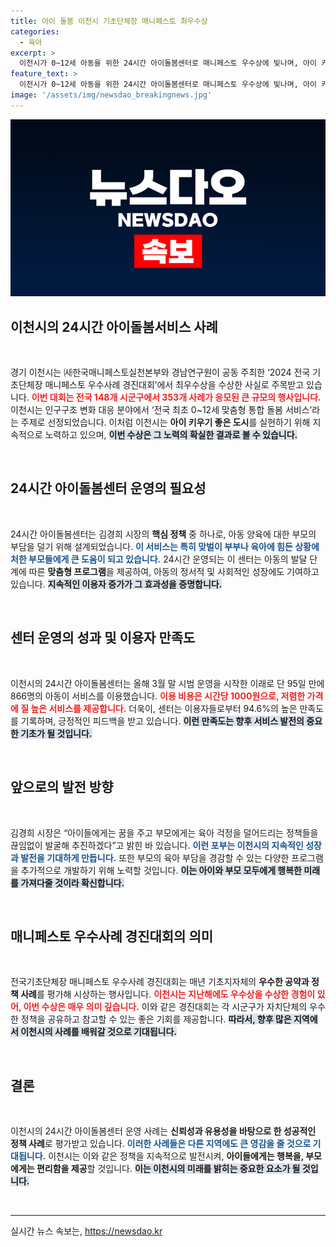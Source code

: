 ```yaml
---
title: 아이 돌봄 이천시 기초단체장 매니페스토 최우수상
categories:
  - 육아
excerpt: >
  이천시가 0~12세 아동을 위한 24시간 아이돌봄센터로 매니페스토 우수상에 빛나며, 아이 키우기 최적의 도시로 변모하고 있다! 행정타운에서 시작된 이 정책, 왜 이렇게 핫한지 궁금하지 않으신가요?
feature_text: >
  이천시가 0~12세 아동을 위한 24시간 아이돌봄센터로 매니페스토 우수상에 빛나며, 아이 키우기 최적의 도시로 변모하고 있다! 행정타운에서 시작된 이 정책, 왜 이렇게 핫한지 궁금하지 않으신가요?
image: '/assets/img/newsdao_breakingnews.jpg'
---
```


<p><img src="/assets/img/newsdao_breakingnews.jpg" alt="flaretime 속보" /></p>

<h2 data-ke-size="size26">이천시의 24시간 아이돌봄서비스 사례</h2>

<p data-ke-size="size16">&nbsp;</p>

<p>경기 이천시는 ㈔한국매니페스토실천본부와 경남연구원이 공동 주최한 ‘2024 전국 기초단체장 매니페스토 우수사례 경진대회’에서 최우수상을 수상한 사실로 주목받고 있습니다. <b><span style="color: #ee2323;">이번 대회는 전국 148개 시군구에서 353개 사례가 응모된 큰 규모의 행사입니다.</span></b> 이천시는 인구구조 변화 대응 분야에서 ‘전국 최초 0~12세 맞춤형 통합 돌봄 서비스’라는 주제로 선정되었습니다. 이처럼 이천시는 <strong>아이 키우기 좋은 도시</strong>를 실현하기 위해 지속적으로 노력하고 있으며, <b><span style="background-color: #21538527;">이번 수상은 그 노력의 확실한 결과로 볼 수 있습니다.</span></b> </p>

<p data-ke-size="size16">&nbsp;</p>

<h2 data-ke-size="size26">24시간 아이돌봄센터 운영의 필요성</h2>

<p data-ke-size="size16">&nbsp;</p>

<p>24시간 아이돌봄센터는 김경희 시장의 <strong>핵심 정책</strong> 중 하나로, 아동 양육에 대한 부모의 부담을 덜기 위해 설계되었습니다. <b><span style="color: #1a5490;">이 서비스는 특히 맞벌이 부부나 육아에 힘든 상황에 처한 부모들에게 큰 도움이 되고 있습니다.</span></b> 24시간 운영되는 이 센터는 아동의 발달 단계에 따른 <strong>맞춤형 프로그램</strong>을 제공하여, 아동의 정서적 및 사회적인 성장에도 기여하고 있습니다. <b><span style="background-color: #21538527;">지속적인 이용자 증가가 그 효과성을 증명합니다.</span></b></p>

<p data-ke-size="size16">&nbsp;</p>

<h2 data-ke-size="size26">센터 운영의 성과 및 이용자 만족도</h2>

<p data-ke-size="size16">&nbsp;</p>

<p>이천시의 24시간 아이돌봄센터는 올해 3월 말 시범 운영을 시작한 이래로 단 95일 만에 866명의 아동이 서비스를 이용했습니다. <b><span style="color: #ee2323;">이용 비용은 시간당 1000원으로, 저렴한 가격에 질 높은 서비스를 제공합니다.</span></b> 더욱이, 센터는 이용자들로부터 94.6%의 높은 만족도를 기록하며, 긍정적인 피드백을 받고 있습니다. <b><span style="background-color: #21538527;">이런 만족도는 향후 서비스 발전의 중요한 기초가 될 것입니다.</span></b></p>

<p data-ke-size="size16">&nbsp;</p>

<h2 data-ke-size="size26">앞으로의 발전 방향</h2>

<p data-ke-size="size16">&nbsp;</p>

<p>김경희 시장은 “아이들에게는 꿈을 주고 부모에게는 육아 걱정을 덜어드리는 정책들을 끊임없이 발굴해 추진하겠다”고 밝힌 바 있습니다. <b><span style="color: #1a5490;">이런 포부는 이천시의 지속적인 성장과 발전을 기대하게 만듭니다.</span></b> 또한 부모의 육아 부담을 경감할 수 있는 다양한 프로그램을 추가적으로 개발하기 위해 노력할 것입니다. <b><span style="background-color: #21538527;">이는 아이와 부모 모두에게 행복한 미래를 가져다줄 것이라 확신합니다.</span></b></p>

<p data-ke-size="size16">&nbsp;</p>

<h2 data-ke-size="size26">매니페스토 우수사례 경진대회의 의미</h2>

<p data-ke-size="size16">&nbsp;</p>

<p>전국기초단체장 매니페스토 우수사례 경진대회는 매년 기초지자체의 <strong>우수한 공약과 정책 사례</strong>를 평가해 시상하는 행사입니다. <b><span style="color: #ee2323;">이천시는 지난해에도 우수상을 수상한 경험이 있어, 이번 수상은 매우 의미 깊습니다.</span></b> 이와 같은 경진대회는 각 시군구가 자치단체의 우수한 정책을 공유하고 참고할 수 있는 좋은 기회를 제공합니다. <b><span style="background-color: #21538527;">따라서, 향후 많은 지역에서 이천시의 사례를 배워갈 것으로 기대됩니다.</span></b></p>

<p data-ke-size="size16">&nbsp;</p>

<h2 data-ke-size="size26">결론</h2>

<p data-ke-size="size16">&nbsp;</p>

<p>이천시의 24시간 아이돌봄센터 운영 사례는 <strong>신뢰성과 유용성을 바탕으로 한 성공적인 정책 사례</strong>로 평가받고 있습니다. <b><span style="color: #1a5490;">이러한 사례들은 다른 지역에도 큰 영감을 줄 것으로 기대됩니다.</span></b> 이천시는 이와 같은 정책을 지속적으로 발전시켜, <strong>아이들에게는 행복을, 부모에게는 편리함을 제공</strong>할 것입니다. <b><span style="background-color: #21538527;">이는 이천시의 미래를 밝히는 중요한 요소가 될 것입니다.</span></b> </p>

<p data-ke-size="size16">&nbsp;</p>

<hr>
실시간 뉴스 속보는, <a href="https://newsdao.kr" rel="dofollow">https://newsdao.kr</a>


